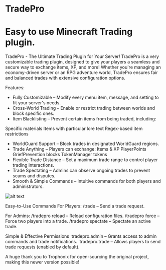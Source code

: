 
# TradePro
Easy to use Minecraft Trading plugin.
=======
TradePro - The Ultimate Trading Plugin for Your Server!
TradePro is a very customizable trading plugin, designed to give your players a seamless and secure way to exchange items, XP, and more! Whether you're managing an economy-driven server or an RPG adventure world, TradePro ensures fair and balanced trades with extensive configuration options.

Features:
- Fully Customizable – Modify every menu item, message, and setting to fit your server's needs.
- Cross-World Trading – Enable or restrict trading between worlds and block specific ones.
- Item Blacklisting – Prevent certain items from being traded, including:

Specific materials
Items with particular lore text
Regex-based item restrictions
- WorldGuard Support – Block trades in designated WorldGuard regions.
- Trade Anything – Players can exchange:
Items & XP
PlayerPoints
GriefPrevention blocks
TokenManager tokens
- Flexible Trade Distance – Set a maximum trade range to control player trading interactions.
- Trade Spectating – Admins can observe ongoing trades to prevent scams and disputes.
- Smooth & Simple Commands – Intuitive commands for both players and administrators.

 ![alt text](https://i.imgur.com/yjtoMjc.png)

Easy-to-Use Commands
For Players:
/trade <player> – Send a trade request.

For Admins:
/tradepro reload – Reload configuration files.
/tradepro force <player1> <player2> – Force two players into a trade.
/tradepro spectate <player1> <player2> – Spectate an active trade.

Simple & Effective Permissions
️ tradepro.admin – Grants access to admin commands and trade notifications.
️ tradepro.trade – Allows players to send trade requests (enabled by default).

A huge thank you to Trophonix for open-sourcing the original project, making this newer version possible!

